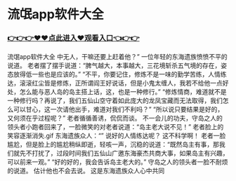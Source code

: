 # 流氓app软件大全

### <a href="https://github.com/xinfue/dunp/issues/2">👉👉👉♥♥点此进入♥观看入口👈👉👉</a>

流氓app软件大全
 中无人，干嘛还要上赶着他？”
    一位年轻的东海遗族愤愤不平的说道。
    老者摆了摆手说道：“脾气越大，本事越大，三花境斩杀五气境的存在，姿态放得低一些也是应该的。”
    “不平，你要记住，修炼不是一味的勤学苦练，人情练达，滚滚红尘皆是修炼，正所谓阎王好说话，但是小鬼太缠人，我若不给他一点好处，怎么能与恶人岛的岛主搭上话，这，也是一种修行。”
    “修炼情商，难道就不是一种修行吗？再说了，我们五仙山空守着如此庞大的龙凤宝藏而无法取得，我们怎么可以甘心，这一次请他出手，难道对我们不利吗？”
    “所以说只要结果是好的，又何须在乎过程呢？”
    老者循循善诱，侃侃而谈。
    不一会儿的功夫，守岛之人的领头者小跑者回来了，一脸微笑的对老者说道：“岛主老大说不见！”
    老者脸上的笑容逐渐消失.gif
    东海遗族众人：“”
    说好的人情练达呢？
    这不科学啊！
    老者一脸尴尬，但是脸上的尴尬稍纵即逝，轻咳一声，沉稳的说道：“既然岛主有事，那我们就先不打扰了，过段时间我们五仙山广邀东海豪杰共商大事，如果岛主有兴趣，可以前来一观。”
    “好的好的，我会告诉岛主老大的。”
    守岛之人的领头者一脸不耐烦的说道。
    估计他也不会去说。
    这是东海遗族众人心中共同
